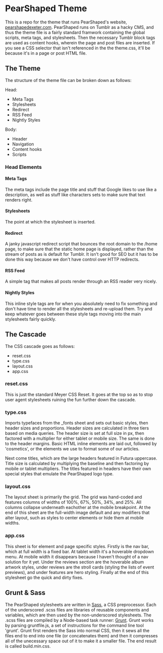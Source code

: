 PearShaped Theme
================

This is a repo for the theme that runs PearShaped's website, [pearshapedexeter.com](pearshapedexeter.com/home). PearShaped runs on Tumblr as a hacky CMS, and thus the theme file is a fairly standard framwork containing the global scripts, meta tags, and stylesheets. Then the necessary Tumblr block tags are used as content hooks, wherein the page and post files are inserted. If you see a CSS selector that isn't referenced in the the theme.css, it'll be because it's in a page or post HTML file.


The Theme
---------

The structure of the theme file can be broken down as follows:

Head:
- Meta Tags
- Stylesheets
- Redirect
- RSS Feed
- Nightly Styles

Body:
- Header
- Navigation
- Content hooks
- Scripts

### Head Elements ###

#### Meta Tags ####
The meta tags include the page title and stuff that Google likes to use like a description, as well as stuff like characters sets to make sure that text renders right.

#### Stylesheets ####
The point at which the stylesheet is inserted.

#### Redirect ####
A janky javascript redirect script that bounces the root domain to the /home page, to make sure that the static home page is displayed, rather than the stream of posts as is default for Tumblr. It isn't good for SEO but it has to be done this way because we don't have control over HTTP redirects.

#### RSS Feed ####
A simple tag that makes all posts render through an RSS reader very nicely.

#### Nightly Styles ####
This inline style tags are for when you absolutely need to fix something and don't have time to render all the stylesheets and re-upload them. Try and keep whatever goes between these style tags moving into the main stylesheets fairly quickly.

The Cascade
-----------

The CSS cascade goes as follows:
- reset.css
- type.css
- layout.css
- app.css

### reset.css ###
This is just the standard Meyer CSS Reset. It goes at the top so as to stop user agent stylesheets ruining the fun further down the cascade.

### type.css ###
Imports typefaces from the _fonts sheet and sets out basic styles, then header sizes and proportions. Header sizes are calculated in three tiers based on media queries. The header size is set at full size in px, then factored with a multiplier for either tablet or mobile size. The same is done to the header margins. Basic HTML inline elements are laid out, followed by 'cosmetics', or the elements we use to format some of our articles.

Next come titles, which are the large headers featured in Futura uppercase. Title size is calculated by multiplying the baseline and then factoring by mobile or tablet multipliers. The titles featured in headers have their own special styles that emulate the PearShaped logo type.

### layout.css ###
The layout sheet is primarily the grid. The grid was hand-coded and features columns of widths of 100%, 67%, 50%, 34%, and 25%. All columns collapse underneath eachother at the mobile breakpoint. At the end of this sheet are the full-width image default and any modifiers that alter layout, such as styles to center elements or hide them at mobile widths.

### app.css ###
This sheet is for element and page specific styles. Firstly is the nav bar, which at full width is a fixed bar. At tablet width it's a hoverable dropdown menu. At mobile width it disappears because I haven't thought of a nav solution for it yet. Under the reviews section are the hoverable album artwork styles, under reviews are the stroll cards (styling the lists of event previews), and under features are hero styling. Finally at the end of this stylesheet go the quick and dirty fixes.

Grunt & Sass
------------

The PearShaped stylesheets are written in [Sass](http://sass-lang.com/), a CSS preprocessor. Each of the underscored .scss files are libraries of reusable components and variables, which are then used by the non-underscored stylesheets. The .scss files are compiled by a Node-based task runner: [Grunt](http://gruntjs.com/). Grunt works by parsing gruntfile.js, a set of instructions for the command line tool 'grunt'. Grunt first renders the Sass into normal CSS, then it sews all the files end to end into one file (or concatenates them) and then it compresses all of the unecessary space out of it to make it a smaller file. The end result is called build.min.css.